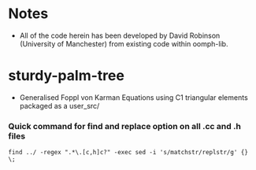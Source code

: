# Notes
* All of the code herein has been developed by David Robinson (University of 
  Manchester) from existing code within oomph-lib.
# sturdy-palm-tree
* Generalised Foppl von Karman Equations using C1 triangular elements packaged
  as a user_src/ 

### Quick command for find and replace option on all .cc and .h files
```
find ../ -regex ".*\.[c,h]c?" -exec sed -i 's/matchstr/replstr/g' {} \;
```
